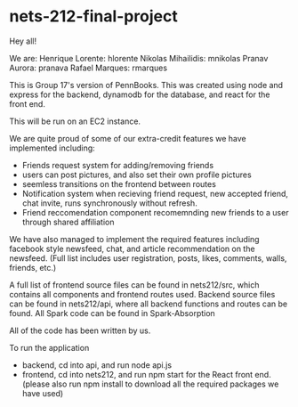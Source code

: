 # nets-212-final-project

Hey all!

We are: 
Henrique Lorente: hlorente
Nikolas Mihailidis: mnikolas
Pranav Aurora: pranava
Rafael Marques: rmarques

This is Group 17's version of PennBooks. This was created using node and express for the backend, dynamodb for the database, and react for the front end.

This will be run on an EC2 instance. 

We are quite proud of some of our extra-credit features we have implemented including:
- Friends request system for adding/removing friends
- users can post pictures, and also set their own profile pictures 
- seemless transitions on the frontend between routes
- Notification system when recieving friend request, new accepted friend, chat invite, runs synchronously without refresh.
- Friend reccomendation component recomemnding new friends to a user through shared affiliation

We have also managed to implement the required features including facebook style newsfeed, chat, and article recommendation on the newsfeed. (Full list includes user registration, posts, likes, comments, walls, friends, etc.)

A full list of frontend source files can be found in nets212/src, which contains all components and frontend routes used.
Backend source files can be found in nets212/api, where all backend functions and routes can be found.
All Spark code can be found in Spark-Absorption

All of the code has been written by us.

To run the application
- backend, cd into api, and run node api.js
- frontend, cd into nets212, and run npm start for the React front end. 
(please also run npm install to download all the required packages we have used)
